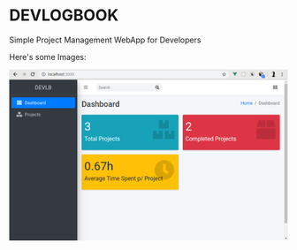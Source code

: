 # DEVLOGBOOK

Simple Project Management WebApp for Developers


Here's some Images:

![DEVLOGBOOK_1](https://github.com/kradnoel/portfolio_images/blob/master/DEVLOGBOOK/DEVLOGBOOK_1.png "DEVLOGBOOK 1")

